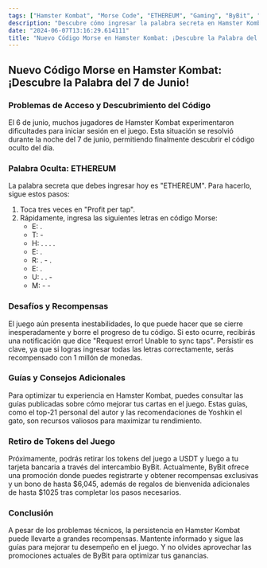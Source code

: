 ```yaml
---
tags: ["Hamster Kombat", "Morse Code", "ETHEREUM", "Gaming", "ByBit", "cifrado diario", "código Morse"]
description: "Descubre cómo ingresar la palabra secreta en Hamster Kombat del 7 de junio y cómo superar los desafíos técnicos para obtener grandes recompensas."
date: "2024-06-07T13:16:29.614111"
title: "Nuevo Código Morse en Hamster Kombat: ¡Descubre la Palabra del 7 de Junio!"
---
```



## Nuevo Código Morse en Hamster Kombat: ¡Descubre la Palabra del 7 de Junio!

### Problemas de Acceso y Descubrimiento del Código
El 6 de junio, muchos jugadores de Hamster Kombat experimentaron dificultades para iniciar sesión en el juego. Esta situación se resolvió durante la noche del 7 de junio, permitiendo finalmente descubrir el código oculto del día.

### Palabra Oculta: ETHEREUM
La palabra secreta que debes ingresar hoy es "ETHEREUM". Para hacerlo, sigue estos pasos:

1. Toca tres veces en "Profit per tap".
2. Rápidamente, ingresa las siguientes letras en código Morse:
    - E: .
    - T: -
    - H: . . . .
    - E: .
    - R: . - .
    - E: .
    - U: . . -
    - M: - -

### Desafíos y Recompensas
El juego aún presenta inestabilidades, lo que puede hacer que se cierre inesperadamente y borre el progreso de tu código. Si esto ocurre, recibirás una notificación que dice "Request error! Unable to sync taps". Persistir es clave, ya que si logras ingresar todas las letras correctamente, serás recompensado con 1 millón de monedas.

### Guías y Consejos Adicionales
Para optimizar tu experiencia en Hamster Kombat, puedes consultar las guías publicadas sobre cómo mejorar tus cartas en el juego. Estas guías, como el top-21 personal del autor y las recomendaciones de Yoshkin el gato, son recursos valiosos para maximizar tu rendimiento.

### Retiro de Tokens del Juego
Próximamente, podrás retirar los tokens del juego a USDT y luego a tu tarjeta bancaria a través del intercambio ByBit. Actualmente, ByBit ofrece una promoción donde puedes registrarte y obtener recompensas exclusivas y un bono de hasta $6,045, además de regalos de bienvenida adicionales de hasta $1025 tras completar los pasos necesarios.

### Conclusión
A pesar de los problemas técnicos, la persistencia en Hamster Kombat puede llevarte a grandes recompensas. Mantente informado y sigue las guías para mejorar tu desempeño en el juego. Y no olvides aprovechar las promociones actuales de ByBit para optimizar tus ganancias.
